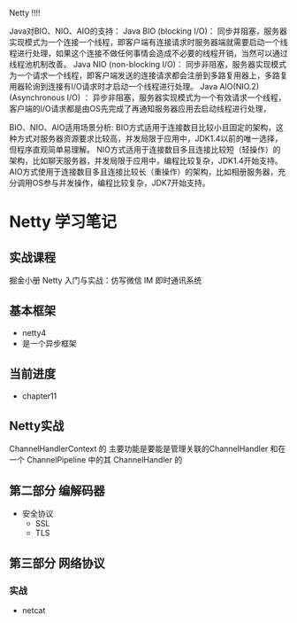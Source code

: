 
Netty  !!!!


Java对BIO、NIO、AIO的支持：
Java BIO (blocking I/O)： 同步并阻塞，服务器实现模式为一个连接一个线程，即客户端有连接请求时服务器端就需要启动一个线程进行处理，如果这个连接不做任何事情会造成不必要的线程开销，当然可以通过线程池机制改善。
Java NIO (non-blocking I/O)： 同步非阻塞，服务器实现模式为一个请求一个线程，即客户端发送的连接请求都会注册到多路复用器上，多路复用器轮询到连接有I/O请求时才启动一个线程进行处理。
Java AIO(NIO.2) (Asynchronous I/O) ： 异步非阻塞，服务器实现模式为一个有效请求一个线程，客户端的I/O请求都是由OS先完成了再通知服务器应用去启动线程进行处理，

BIO、NIO、AIO适用场景分析:
BIO方式适用于连接数目比较小且固定的架构，这种方式对服务器资源要求比较高，并发局限于应用中，JDK1.4以前的唯一选择，但程序直观简单易理解。
NIO方式适用于连接数目多且连接比较短（轻操作）的架构，比如聊天服务器，并发局限于应用中，编程比较复杂，JDK1.4开始支持。
AIO方式使用于连接数目多且连接比较长（重操作）的架构，比如相册服务器，充分调用OS参与并发操作，编程比较复杂，JDK7开始支持。



# Netty 学习笔记


## 实战课程
掘金小册  Netty 入门与实战：仿写微信 IM 即时通讯系统

## 基本框架
* netty4
* 是一个异步框架

## 当前进度
* chapter11 


## Netty实战

ChannelHandlerContext 的 主要功能是要能是管理关联的ChannelHandler 和在  
一个 ChannelPipeline 中的其  ChannelHandler   的  




## 第二部分  编解码器



* 安全协议
    * SSL
    * TLS
    
## 第三部分  网络协议


### 实战
* netcat






